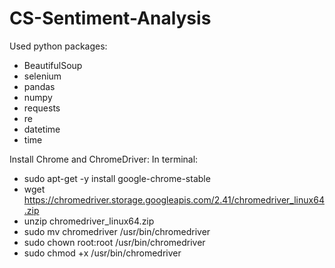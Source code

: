 # CS-Sentiment-Analysis
Used python packages: 
 - BeautifulSoup
 - selenium
 - pandas
 - numpy
 - requests
 - re
 - datetime
 - time

Install Chrome and ChromeDriver: 
  In terminal:
   - sudo apt-get -y install google-chrome-stable
   - wget https://chromedriver.storage.googleapis.com/2.41/chromedriver_linux64.zip
   - unzip chromedriver_linux64.zip
   - sudo mv chromedriver /usr/bin/chromedriver
   - sudo chown root:root /usr/bin/chromedriver
   - sudo chmod +x /usr/bin/chromedriver
  
